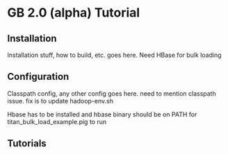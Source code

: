 # GB 2.0 (alpha) Tutorial

## Installation
Installation stuff, how to build, etc. goes here.
Need HBase for bulk loading

## Configuration
Classpath config, any other config goes here.
need to mention classpath issue. fix is to update hadoop-env.sh

Hbase has to be installed and hbase binary should be on PATH for titan_bulk_load_example.pig to run

## Tutorials
